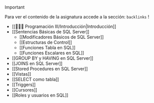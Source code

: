 >[!important] 
>Para ver el contenido de la asignatura accede a la sección: `backlinks` !

- [[👨🏻‍💻 Programación III/Introducción|Introducción]]
- [[Sentencias Básicas de SQL Server]]
	- [[Modificadores Básicos de SQL Server]]
	- [[Estructuras de Control]]
	- [[Funciones Tabla en SQL]]
	- [[Funciones Escalares en SQL]]
- [[GROUP BY y HAVING en SQL Server]]
- [[JOINS en SQL Server]]
- [[Stored Procedures en SQL Server]]
- [[Vistas]]
- [[SELECT como tabla]]
- [[Triggers]]
- [[Cursores]]
- [[Roles y usuarios en SQL]]